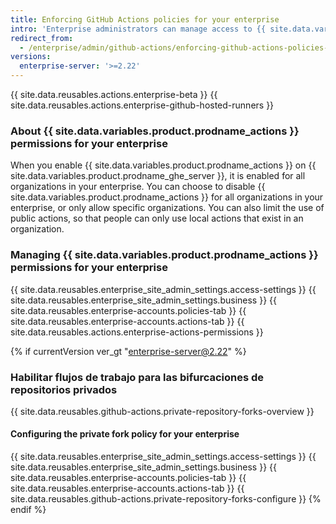 ```yaml
---
title: Enforcing GitHub Actions policies for your enterprise
intro: 'Enterprise administrators can manage access to {{ site.data.variables.product.prodname_actions }} in an enterprise.'
redirect_from:
  - /enterprise/admin/github-actions/enforcing-github-actions-policies-for-your-enterprise
versions:
  enterprise-server: '>=2.22'
---
```


{{ site.data.reusables.actions.enterprise-beta }}
{{ site.data.reusables.actions.enterprise-github-hosted-runners }}

### About {{ site.data.variables.product.prodname_actions }} permissions for your enterprise

When you enable {{ site.data.variables.product.prodname_actions }} on {{ site.data.variables.product.prodname_ghe_server }}, it is enabled for all organizations in your enterprise. You can choose to disable {{ site.data.variables.product.prodname_actions }} for all organizations in your enterprise, or only allow specific organizations. You can also limit the use of public actions, so that people can only use local actions that exist in an organization.

### Managing {{ site.data.variables.product.prodname_actions }} permissions for your enterprise

{{ site.data.reusables.enterprise_site_admin_settings.access-settings }}
{{ site.data.reusables.enterprise_site_admin_settings.business }}
{{ site.data.reusables.enterprise-accounts.policies-tab }}
{{ site.data.reusables.enterprise-accounts.actions-tab }}
{{ site.data.reusables.actions.enterprise-actions-permissions }}

{% if currentVersion ver_gt "enterprise-server@2.22" %}
### Habilitar flujos de trabajo para las bifurcaciones de repositorios privados

{{ site.data.reusables.github-actions.private-repository-forks-overview }}

#### Configuring the private fork policy for your enterprise

{{ site.data.reusables.enterprise_site_admin_settings.access-settings }}
{{ site.data.reusables.enterprise_site_admin_settings.business }}
{{ site.data.reusables.enterprise-accounts.policies-tab }}
{{ site.data.reusables.enterprise-accounts.actions-tab }}
{{ site.data.reusables.github-actions.private-repository-forks-configure }}
{% endif %}
